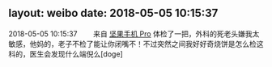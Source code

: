 layout: weibo
date: 2018-05-05 10:15:37
---
2018-05-05 10:15:37  &nbsp;&nbsp;&nbsp;&nbsp;&nbsp;&nbsp; 来自 <a href="http://app.weibo.com/t/feed/Z4AgP" rel="nofollow">坚果手机 Pro</a>
体检了一把，外科的死老头嫌我太敏感，他妈的，老子不检了能让你闭嘴不！不过突然之间我好好奇烧饼是怎么检这科的，医生会发现什么端倪么[doge] ​​​
